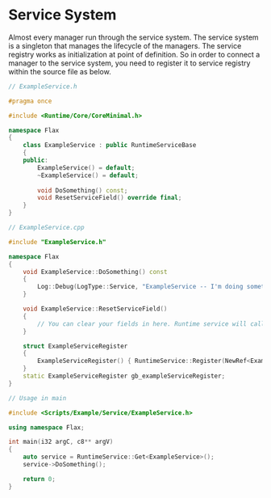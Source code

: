 # Service System

Almost every manager run through the service system. The service system is a singleton that manages the lifecycle of the managers. 
The service registry works as initialization at point of definition. So in order to connect a manager to the service system, you 
need to register it to service registry within the source file as below.

```cpp
// ExampleService.h

#pragma once

#include <Runtime/Core/CoreMinimal.h>

namespace Flax
{
	class ExampleService : public RuntimeServiceBase
	{
	public:
		ExampleService() = default;
		~ExampleService() = default;
		
		void DoSomething() const;
		void ResetServiceField() override final;
	}
}
```

```cpp
// ExampleService.cpp

#include "ExampleService.h"

namespace Flax
{
	void ExampleService::DoSomething() const
	{
		Log::Debug(LogType::Service, "ExampleService -- I'm doing something with debug!");
	}

	void ExampleService::ResetServiceField()
	{
		// You can clear your fields in here. Runtime service will call it.
	}

	struct ExampleServiceRegister
	{
		ExampleServiceRegister() { RuntimeService::Register(NewRef<ExampleService>()); }
	}
	static ExampleServiceRegister gb_exampleServiceRegister;
}
```

```cpp
// Usage in main

#include <Scripts/Example/Service/ExampleService.h>

using namespace Flax;

int main(i32 argC, c8** argV)
{
	auto service = RuntimeService::Get<ExampleService>();
	service->DoSomething();

	return 0;
}
```